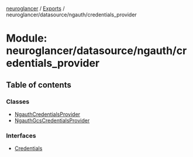 [neuroglancer](../README.md) / [Exports](../modules.md) / neuroglancer/datasource/ngauth/credentials\_provider

# Module: neuroglancer/datasource/ngauth/credentials\_provider

## Table of contents

### Classes

- [NgauthCredentialsProvider](../classes/neuroglancer_datasource_ngauth_credentials_provider.NgauthCredentialsProvider.md)
- [NgauthGcsCredentialsProvider](../classes/neuroglancer_datasource_ngauth_credentials_provider.NgauthGcsCredentialsProvider.md)

### Interfaces

- [Credentials](../interfaces/neuroglancer_datasource_ngauth_credentials_provider.Credentials.md)
